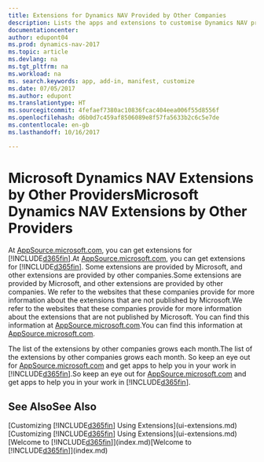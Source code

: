 ```yaml
---
title: Extensions for Dynamics NAV Provided by Other Companies
description: Lists the apps and extensions to customise Dynamics NAV provided by other companies.
documentationcenter: 
author: edupont04
ms.prod: dynamics-nav-2017
ms.topic: article
ms.devlang: na
ms.tgt_pltfrm: na
ms.workload: na
ms. search.keywords: app, add-in, manifest, customize
ms.date: 07/05/2017
ms.author: edupont
ms.translationtype: HT
ms.sourcegitcommit: 4fefaef7380ac10836fcac404eea006f55d8556f
ms.openlocfilehash: d6b0d7c459af8506089e8f57fa5633b2c6c5e7de
ms.contentlocale: en-gb
ms.lasthandoff: 10/16/2017

---
```

# <a name="microsoft-dynamics-nav-extensions-by-other-providers"></a><span data-ttu-id="7f573-103">Microsoft Dynamics NAV Extensions by Other Providers</span><span class="sxs-lookup"><span data-stu-id="7f573-103">Microsoft Dynamics NAV Extensions by Other Providers</span></span>
<span data-ttu-id="7f573-104">At [AppSource.microsoft.com](https://appsource.microsoft.com/), you can get extensions for [!INCLUDE[d365fin](includes/d365fin_md.md)].</span><span class="sxs-lookup"><span data-stu-id="7f573-104">At [AppSource.microsoft.com](https://appsource.microsoft.com/), you can get extensions for [!INCLUDE[d365fin](includes/d365fin_md.md)].</span></span> <span data-ttu-id="7f573-105">Some extensions are provided by Microsoft, and other extensions are provided by other companies.</span><span class="sxs-lookup"><span data-stu-id="7f573-105">Some extensions are provided by Microsoft, and other extensions are provided by other companies.</span></span> <span data-ttu-id="7f573-106">We refer to the websites that these companies provide for more information about the extensions that are not published by Microsoft.</span><span class="sxs-lookup"><span data-stu-id="7f573-106">We refer to the websites that these companies provide for more information about the extensions that are not published by Microsoft.</span></span> <span data-ttu-id="7f573-107">You can find this information at [AppSource.microsoft.com](https://appsource.microsoft.com/en-us/marketplace/apps?product=dynamics-365%3Bdynamics-365-for-financials&page=1).</span><span class="sxs-lookup"><span data-stu-id="7f573-107">You can find this information at [AppSource.microsoft.com](https://appsource.microsoft.com/en-us/marketplace/apps?product=dynamics-365%3Bdynamics-365-for-financials&page=1).</span></span>  

<span data-ttu-id="7f573-108">The list of the extensions by other companies grows each month.</span><span class="sxs-lookup"><span data-stu-id="7f573-108">The list of the extensions by other companies grows each month.</span></span> <span data-ttu-id="7f573-109">So keep an eye out for [AppSource.microsoft.com](https://appsource.microsoft.com/en-us/marketplace/apps?product=dynamics-365%3Bdynamics-365-for-financials&page=1) and get apps to help you in your work in [!INCLUDE[d365fin](includes/d365fin_md.md)].</span><span class="sxs-lookup"><span data-stu-id="7f573-109">So keep an eye out for [AppSource.microsoft.com](https://appsource.microsoft.com/en-us/marketplace/apps?product=dynamics-365%3Bdynamics-365-for-financials&page=1) and get apps to help you in your work in [!INCLUDE[d365fin](includes/d365fin_md.md)].</span></span>  

## <a name="see-also"></a><span data-ttu-id="7f573-110">See Also</span><span class="sxs-lookup"><span data-stu-id="7f573-110">See Also</span></span>
<span data-ttu-id="7f573-111">[Customizing [!INCLUDE[d365fin](includes/d365fin_md.md)] Using Extensions](ui-extensions.md)</span><span class="sxs-lookup"><span data-stu-id="7f573-111">[Customizing [!INCLUDE[d365fin](includes/d365fin_md.md)] Using Extensions](ui-extensions.md)</span></span>  
<span data-ttu-id="7f573-112">[Welcome to [!INCLUDE[d365fin](includes/d365fin_md.md)]](index.md)</span><span class="sxs-lookup"><span data-stu-id="7f573-112">[Welcome to [!INCLUDE[d365fin](includes/d365fin_md.md)]](index.md)</span></span>  

